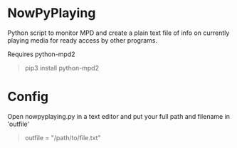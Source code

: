 # NowPyPlaying

Python script to monitor MPD and create a plain text file of info on currently playing media for ready access by other programs.

Requires python-mpd2

>pip3 install python-mpd2

# Config

Open nowpyplaying.py in a text editor and put your full path and filename in 'outfile'

>outfile = "/path/to/file.txt"
